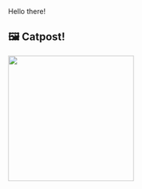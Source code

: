 Hello there!



## 🖼️ Catpost!

<sub>
    <img src="https://cdn2.thecatapi.com/images/90b.jpg" height="256">
</sub>

